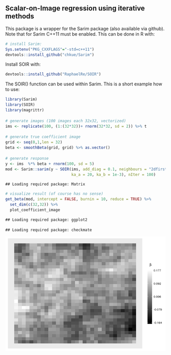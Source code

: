 Scalar-on-Image regression using iterative methods
--------------------------------------------------

This package is a wrapper for the Sarim package (also available via github). Note that for Sarim C++11 must be enabled. This can be done in R with:

``` r
# install Sarim:
Sys.setenv("PKG_CXXFLAGS"="-std=c++11")
devtools::install_github("chkue/Sarim")
```

Install SOIR with:

``` r
devtools::install_github("RaphaelRe/SOIR")
```

The SOIR() function can be used within Sarim. This is a short example how to use:

``` r
library(Sarim)
library(SOIR)
library(magrittr)

# generate images (100 images each 32x32, vectorized)
ims <- replicate(100, (1:(32*32))+ rnorm(32*32, sd = 2)) %>% t

# generate true coefficient image
grid <- seq(0,1,len = 32)
beta <- smoothBeta(grid, grid) %>% as.vector()

# generate response
y <- ims  %*% beta + rnorm(100, sd = 5)
mod <- Sarim::sarim(y ~ SOIR(ims, add_diag = 0.1, neighbours = "2dfirst",
                             ka_a = 20, ka_b = 1e-3), nIter = 100)
```

    ## Loading required package: Matrix

``` r
# visualize result (of course has no sense)
get_beta(mod, intercept = FALSE, burnin = 10, reduce = TRUE) %>% 
  set_dim(c(32,32)) %>% 
  plot_coefficient_image
```

    ## Loading required package: ggplot2

    ## Loading required package: checkmate

![](README_files/figure-markdown_github/unnamed-chunk-3-1.png)
